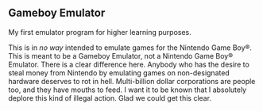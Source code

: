 ﻿## Gameboy Emulator
My first emulator program for higher learning purposes.

This is in _no way_ intended to emulate games for the Nintendo Game Boy®. This is meant to be a Gameboy Emulator, not a Nintendo Game Boy® Emulator. There is a clear difference here. Anybody who has the desire to steal money from Nintendo by emulating games on non-designated hardware deserves to rot in hell. Multi-billion dollar corporations are people too, and they have mouths to feed. I want it to be known that I absolutely deplore this kind of illegal action. Glad we could get this clear.
